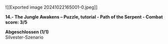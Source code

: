 ![[Exported image 20241022165001-0.jpeg]]

**14.- The Jungle Awakens – Puzzle, tutorial - Path of the Serpent - Combat score: 3/5**  
  
**Abgeschlossen (1/1)**  
Silvester-Szenario 
